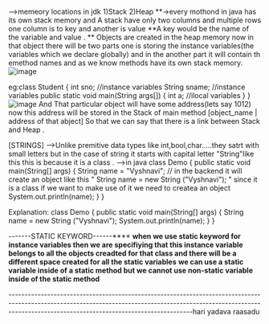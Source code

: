 -->memeory locations in jdk
1)Stack 
2)Heap
**->every mothond in java has its own stack memory and A stack have only two columns and multiple rows one column is to key and another is value **A key would be the name of the variable and value .
** Objects are created in the heap memory now in that object there will be two parts one is storing the instance variables(the variables which we declare globally) and in the another part it will contain th emethod names
and as we know methods have its own stack memory. 
![image](https://github.com/user-attachments/assets/f395b0b5-6c09-4a75-82b7-1a02d03c9b39)

eg:class Student
{
int sno;           //instance variables
String sname;   //instance variables
public static void main(String args[])
{
int a; //ilocal variables
}
}
![image](https://github.com/user-attachments/assets/ee38edca-6d5f-4dd1-8bc9-36815d01e879)
And That particular object will have some address(lets say 1012) now this address will be stored in the Stack of main method  [object_name | address of that abject]
So that we can say that there is a link between Stack and Heap .

[STRINGS]
-->Unlike premitive data types like int,bool,char.....they satrt with small letters but in the case of string it starts with capital letter "String"like this this is because it is a class .
-->in java 
class Demo
{
    public static void main(String[] args)
    {
        String name = "Vyshnavi";        // in the backend it will create an object  like this " String name = new String ("Vyshnavi"); " since it is  a class if we want to make use of it we need to createa an object
        System.out.println(name);
    }
}

Explanation:
class Demo
{
    public static void main(String[] args)
    {
        String name = new String ("Vyshnavi");
        System.out.println(name);
    }
}

-------STATIC KEYWORD------****
**when we use static keyword for instance variables then we are specifiying that this instance variable belongs to all the objects creadted for that class and there will be a different space created for all the  static variables**
**we can use a static variable inside of a static method but we cannot use non-static variable inside of the static method**

---------------------------------------------------------------------------------------------------------------------------------------------------------------------------------------------------------------------hari yadava raasadu
